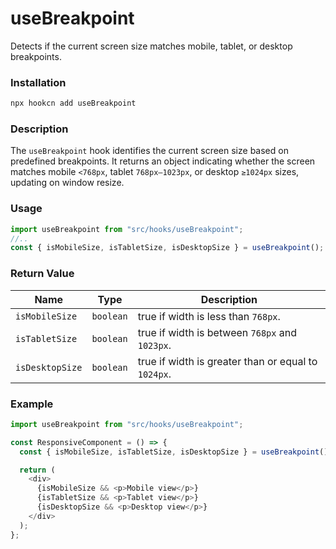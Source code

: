 # useBreakpoint

Detects if the current screen size matches mobile, tablet, or desktop breakpoints.

### Installation

```bash
npx hookcn add useBreakpoint
```

### Description

The `useBreakpoint` hook identifies the current screen size based on predefined breakpoints. It returns an object indicating whether the screen matches mobile `<768px`, tablet `768px–1023px`, or desktop `≥1024px` sizes, updating on window resize.

### Usage

```typescript
import useBreakpoint from "src/hooks/useBreakpoint";
//..
const { isMobileSize, isTabletSize, isDesktopSize } = useBreakpoint();
```

### Return Value

| Name            | Type      | Description                                         |
| --------------- | --------- | --------------------------------------------------- |
| `isMobileSize`  | `boolean` | true if width is less than `768px`.                 |
| `isTabletSize`  | `boolean` | true if width is between `768px` and `1023px`.      |
| `isDesktopSize` | `boolean` | true if width is greater than or equal to `1024px`. |

### Example

```typescript
import useBreakpoint from "src/hooks/useBreakpoint";

const ResponsiveComponent = () => {
  const { isMobileSize, isTabletSize, isDesktopSize } = useBreakpoint();

  return (
    <div>
      {isMobileSize && <p>Mobile view</p>}
      {isTabletSize && <p>Tablet view</p>}
      {isDesktopSize && <p>Desktop view</p>}
    </div>
  );
};
```
